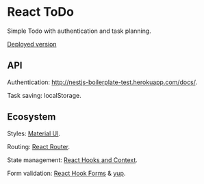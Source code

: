 # React ToDo
Simple Todo with authentication and task planning.

[Deployed version](https://kuzds.github.io/react-to-do) 
## API
Authentication: http://nestjs-boilerplate-test.herokuapp.com/docs/.

Task saving: localStorage.

## Ecosystem 
Styles: [Material UI](https://mui.com/).

Routing: [React Router](https://v5.reactrouter.com/web/guides/quick-start).

State management: [React Hooks and Context](https://medium.com/octopus-labs-london/replacing-redux-with-react-hooks-and-context-part-1-11b72ffdb533).

Form validation: [React Hook Forms](https://react-hook-form.com/) & [yup](https://www.npmjs.com/package/yup).
